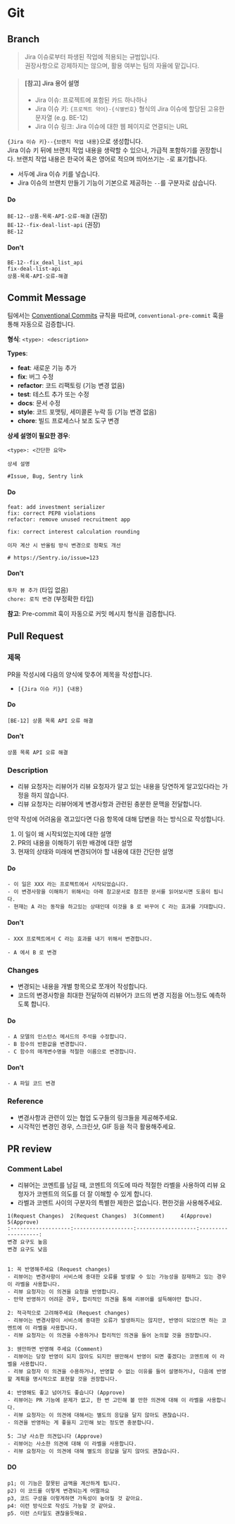 Git
====

## Branch

> Jira 이슈로부터 파생된 작업에 적용되는 규범입니다.  
> 권장사항으로 강제하지는 않으며, 활용 여부는 팀의 자율에 맡깁니다.

> #### [참고] Jira 용어 설명
> 
> - Jira 이슈: 프로젝트에 포함된 카드 하나하나
> - Jira 이슈 키: `{프로젝트 약어}-{식별번호}` 형식의 Jira 이슈에 할당된 고유한 문자열 (e.g. BE-12)
> - Jira 이슈 링크: Jira 이슈에 대한 웹 페이지로 연결되는 URL

`{Jira 이슈 키}--{브랜치 작업 내용}`으로 생성합니다.  
Jira 이슈 키 뒤에 브랜치 작업 내용을 생략할 수 있으나, 가급적 포함하기를 권장합니다.
브랜치 작업 내용은 한국어 혹은 영어로 적으며 띄어쓰기는 `-`로 표기합니다.

- 서두에 Jira 이슈 키를 넣습니다.
- Jira 이슈의 브랜치 만들기 기능이 기본으로 제공하는 `--`를 구분자로 삼습니다.


#### Do
`BE-12--상품-목록-API-오류-해결` (권장)  
`BE-12--fix-deal-list-api` (권장)  
`BE-12`

#### Don't
`BE-12--fix_deal_list_api`  
`fix-deal-list-api`  
`상품-목록-API-오류-해결`  

## Commit Message

팀에서는 [Conventional Commits](https://www.conventionalcommits.org/) 규칙을 따르며, `conventional-pre-commit` 훅을 통해 자동으로 검증합니다.

**형식**: `<type>: <description>`

**Types**:
- **feat**: 새로운 기능 추가
- **fix**: 버그 수정
- **refactor**: 코드 리팩토링 (기능 변경 없음)
- **test**: 테스트 추가 또는 수정
- **docs**: 문서 수정
- **style**: 코드 포맷팅, 세미콜론 누락 등 (기능 변경 없음)
- **chore**: 빌드 프로세스나 보조 도구 변경

**상세 설명이 필요한 경우**:
```
<type>: <간단한 요약>

상세 설명

#Issue, Bug, Sentry link
```

#### Do
`feat: add investment serializer`  
`fix: correct PEP8 violations`  
`refactor: remove unused recruitment app`  
```
fix: correct interest calculation rounding

이자 계산 시 반올림 방식 변경으로 정확도 개선

# https://Sentry.io/issue=123
```

#### Don't
`투자 뷰 추가` (타입 없음)  
`chore: 로직 변경` (부정확한 타입)  

**참고**: Pre-commit 훅이 자동으로 커밋 메시지 형식을 검증합니다.

## Pull Request

### 제목
PR을 작성시에 다음의 양식에 맞추어 제목을 작성합니다.
- `[{Jira 이슈 키}] {내용} `

#### Do
`[BE-12] 상품 목록 API 오류 해결`

#### Don't
`상품 목록 API 오류 해결`


### Description
- 리뷰 요청자는 리뷰어가 리뷰 요청자가 알고 있는 내용을 당연하게 알고있다라는 가정을 하지 않습니다.
- 리뷰 요청자는 리뷰어에게 변경사항과 관련된 충분한 문맥을 전달합니다.

만약 작성에 어려움을 겪고있다면 다음 항목에 대해 답변을 하는 방식으로 작성합니다.
1. 이 일이 왜 시작되었는지에 대한 설명
2. PR의 내용을 이해하기 위한 배경에 대한 설명
3. 현재의 상태와 미래에 변경되어야 할 내용에 대한 간단한 설명

#### Do
```
- 이 일은 XXX 라는 프로젝트에서 시작되었습니다.
- 이 변경사항을 이해하기 위해서는 아래 참고문서로 참조한 문서를 읽어보시면 도움이 됩니다.
- 현재는 A 라는 동작을 하고있는 상태인데 이것을 B 로 바꾸어 C 라는 효과를 기대합니다.
```

#### Don't
```
- XXX 프로젝트에서 C 라는 효과를 내기 위해서 변경합니다.
```

```
- A 에서 B 로 변경
```

### Changes
- 변경되는 내용을 개별 항목으로 쪼개어 작성합니다.
- 코드의 변경사항을 최대한 전달하여 리뷰어가 코드의 변경 지점을 어느정도 예측하도록 합니다.

#### Do
```
- A 모델의 인스턴스 메서드의 주석을 수정합니다.
- B 함수의 반환값을 변경합니다.
- C 함수의 매개변수명을 적절한 이름으로 변경합니다.
```

#### Don't
```
- A 파일 코드 변경
```


### Reference
- 변경사항과 관련이 있는 협업 도구들의 링크들을 제공해주세요.
- 시각적인 변경인 경우, 스크린샷, GIF 등을 적극 활용해주세요.


## PR review

### Comment Label
- 리뷰어는 코멘트를 남길 때, 코멘트의 의도에 따라 적절한 라벨을 사용하여 리뷰 요청자가 코멘트의 의도를 더 잘 이해할 수 있게 합니다.
- 라벨과 코멘트 사이의 구분자의 특별한 제한은 없습니다. 편한것을 사용해주세요.

```
1(Request Changes)  2(Request Changes)  3(Comment)     4(Approve)      5(Approve)
:-------------------:-------------------:-------------------:-------------------:
변경 요구도 높음                                                         변경 요구도 낮음


1: 꼭 반영해주세요 (Request changes)
- 리뷰어는 변경사항이 서비스에 중대한 오류를 발생할 수 있는 가능성을 잠재하고 있는 경우 이 라벨을 사용합니다.
- 리뷰 요청자는 이 의견을 요청을 반영합니다.
- 만약 반영하기 어려운 경우, 합리적인 의견을 통해 리뷰어를 설득해야만 합니다.

2: 적극적으로 고려해주세요 (Request changes)
- 리뷰어는 변경사항이 서비스에 중대한 오류가 발생하지는 않지만, 반영이 되었으면 하는 코멘트에 이 라벨을 사용합니다.
- 리뷰 요청자는 이 의견을 수용하거나 합리적인 의견을 들어 논의할 것을 권장합니다.

3: 웬만하면 반영해 주세요 (Comment)
- 리뷰어는 당장 반영이 되지 않아도 되지만 웬만해서 반영이 되면 좋겠다는 코멘트에 이 라벨을 사용합니다.
- 리뷰 요청자 이 의견을 수용하거나, 반영할 수 없는 이유를 들어 설명하거나, 다음에 반영할 계획을 명시적으로 표현할 것을 권장합니다.

4: 반영해도 좋고 넘어가도 좋습니다 (Approve)
- 리뷰어는 PR 기능에 문제가 없고, 한 번 고민해 볼 만한 의견에 대해 이 라벨을 사용합니다.
- 리뷰 요청자는 이 의견에 대해서는 별도의 응답을 달지 않아도 괜찮습니다.
- 의견을 반영하는 게 좋을지 고민해 보는 정도면 충분합니다.

5: 그냥 사소한 의견입니다 (Approve)
- 리뷰어는 사소한 의견에 대해 이 라벨을 사용합니다.
- 리뷰 요청자는 이 의견에 대해 별도의 응답을 달지 않아도 괜찮습니다.
```

#### DO
```
p1; 이 기능은 잘못된 금액을 계산하게 됩니다.
p2) 이 코드를 이렇게 변경되는게 어떨까요
p3, 코드 구성을 이렇게하면 가독성이 높아질 것 같아요.
p4: 이런 방식으로 작성도 가능할 것 같아요.
p5. 이런 스타일도 괜찮을듯해요.
```